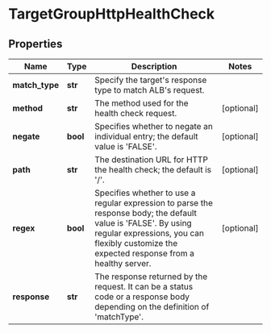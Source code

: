 # TargetGroupHttpHealthCheck

## Properties
| Name | Type | Description | Notes |
| ------------ | ------------- | ------------- | ------------- |
| **match_type** | **str** | Specify the target&#39;s response type to match ALB&#39;s request. |  |
| **method** | **str** | The method used for the health check request. | [optional]  |
| **negate** | **bool** | Specifies whether to negate an individual entry; the default value is &#39;FALSE&#39;. | [optional]  |
| **path** | **str** | The destination URL for HTTP the health check; the default is &#39;/&#39;. | [optional]  |
| **regex** | **bool** | Specifies whether to use a regular expression to parse the response body; the default value is &#39;FALSE&#39;.  By using regular expressions, you can flexibly customize the expected response from a healthy server. | [optional]  |
| **response** | **str** | The response returned by the request. It can be a status code or a response body depending on the definition of &#39;matchType&#39;. |  |


